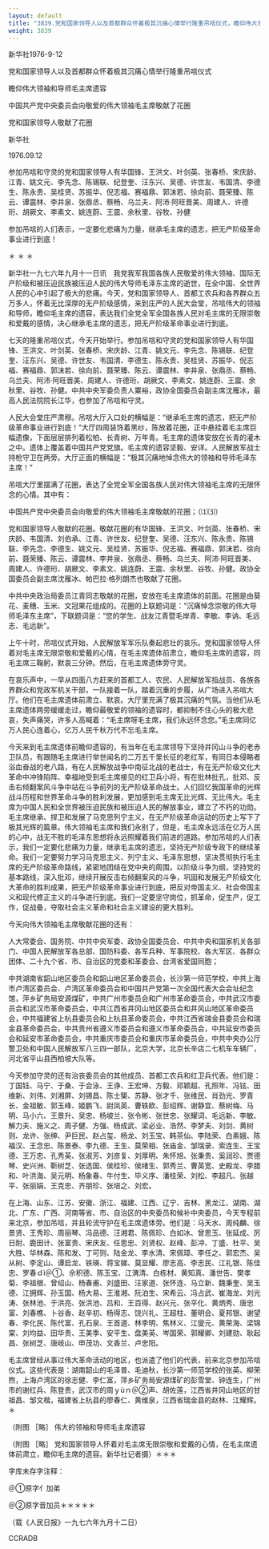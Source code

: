 ```yaml
---
layout: default
title: "3839.党和国家领导人以及首都群众怀着极其沉痛心情举行隆重吊唁仪式，瞻仰伟大领袖和导师毛主席遗容，中国共产党中央委员会向敬爱的伟大领袖毛主席敬献了花圈，党和国家领导人敬献了花圈"
weight: 3839
---
```


新华社1976-9-12

党和国家领导人以及首都群众怀着极其沉痛心情举行隆重吊唁仪式

瞻仰伟大领袖和导师毛主席遗容

中国共产党中央委员会向敬爱的伟大领袖毛主席敬献了花圈

党和国家领导人敬献了花圈

新华社

1976.09.12

参加吊唁和守灵的党和国家领导人有华国锋、王洪文、叶剑英、张春桥、宋庆龄、江青、姚文元、李先念、陈锡联、纪登奎、汪东兴、吴德、许世友、韦国清、李德生、陈永贵、吴桂贤、苏振华、倪志福、赛福鼎、郭沫若、徐向前、聂荣臻、陈云、谭震林、李井泉、张鼎丞、蔡畅、乌兰夫、阿沛·阿旺晋美、周建人、许德珩、胡厥文、李素文、姚连蔚、王震、余秋里、谷牧、孙健

参加吊唁的人们表示，一定要化悲痛为力量，继承毛主席的遗志，把无产阶级革命事业进行到底！

＊                        ＊                ＊

新华社一九七六年九月十一日讯　我党我军我国各族人民敬爱的伟大领袖、国际无产阶级和被压迫民族被压迫人民的伟大导师毛泽东主席的逝世，在全中国、全世界人民的心中引起了极大的悲痛。今天，党和国家领导人、首都工农兵和各界群众五万多人，怀着无比深厚的无产阶级感情，来到庄严的人民大会堂，吊唁伟大的领袖和导师，瞻仰毛主席的遗容，表达我们全党全军全国各族人民对毛主席的无限崇敬和爱戴的感情，决心继承毛主席的遗志，把无产阶级革命事业进行到底。

七天的隆重吊唁仪式，今天开始举行。参加吊唁和守灵的党和国家领导人有华国锋、王洪文、叶剑英、张春桥、宋庆龄、江青、姚文元、李先念、陈锡联、纪登奎、汪东兴、吴德、许世友、韦国清、李德生、陈永贵、吴桂贤、苏振华、倪志福、赛福鼎、郭沫若、徐向前、聂荣臻、陈云、谭震林、李井泉、张鼎丞、蔡畅、乌兰夫、阿沛·阿旺晋美、周建人、许德珩、胡厥文、李素文、姚连蔚、王震、余秋里、谷牧、孙健。中共中央军委负责人粟裕，政协全国委员会副主席沈雁冰，最高人民法院院长江华，也参加了吊唁和守灵。

人民大会堂庄严肃穆。吊唁大厅入口处的横幅是：“继承毛主席的遗志，把无产阶级革命事业进行到底！”大厅四周装饰着黑纱，陈放着花圈，正中悬挂着毛主席巨幅遗像，下面层层排列着松柏、长青树、万年青。毛主席的遗体安放在长青的灌木之中。遗体上覆盖着中国共产党党旗。毛主席的遗容坚毅、安详。人民解放军战士持枪守卫在两旁。大厅正面的横幅是：“极其沉痛地悼念伟大的领袖和导师毛泽东主席！”

吊唁大厅里摆满了花圈，表达了全党全军全国各族人民对伟大领袖毛主席的无限怀念的心情。其中有：

中国共产党中央委员会向敬爱的伟大领袖毛主席敬献的花圈；（⑴⑶）

党和国家领导人敬献的花圈。敬献花圈的有华国锋、王洪文、叶剑英、张春桥、宋庆龄、韦国清、刘伯承、江青、许世友、纪登奎、吴德、汪东兴、陈永贵、陈锡联、李先念、李德生、姚文元、吴桂贤、苏振华、倪志福、赛福鼎、郭沫若、徐向前、聂荣臻、陈云、谭震林、李井泉、张鼎丞、蔡畅、乌兰夫、阿沛·阿旺晋美、周建人、许德珩、胡厥文、李素文、姚连蔚、王震、余秋里、谷牧、孙健。政协全国委员会副主席沈雁冰、帕巴拉·格列朗杰也敬献了花圈。

中共中央政治局委员江青同志敬献的花圈，安放在毛主席遗体的前面。花圈是由葵花、麦穗、玉米、文冠果花组成的。花圈的上联题词是：“沉痛悼念崇敬的伟大导师毛泽东主席”，下联题词是：“您的学生、战友江青暨毛岸青、李敏、李讷、毛远志、毛远新”。

上午十时，吊唁仪式开始，人民解放军军乐队奏起悲壮的哀乐。党和国家领导人怀着对毛主席无限崇敬和爱戴的心情，在毛主席遗体前肃立，瞻仰毛主席的遗容，同毛主席三鞠躬，默哀三分钟。然后，在毛主席遗体旁守灵。

在哀乐声中，一早从四面八方赶来的首都工人、农民、人民解放军指战员、各族各界群众和党政军机关干部，一队接着一队，踏着沉重的步履，从广场进入吊唁大厅。他们在毛主席遗体前肃立、默哀。大厅里充满了极其沉痛的气氛。当他们从毛主席遗体两旁缓缓走过，瞻仰最敬爱的领袖的遗容时，都抑制不住心头的极大悲哀，失声痛哭，许多人高喊着：“毛主席呀毛主席，我们永远怀念您。”毛主席同亿万人民心连着心，亿万人民千秋万代不忘毛主席。

今天来到毛主席遗体前瞻仰遗容的，有当年在毛主席领导下坚持井冈山斗争的老赤卫队员，有跟随毛主席进行举世闻名的二万五千里长征的老红军，有同日本侵略者浴血奋战的老八路，有在人民解放战争中南征北战的老战士，有在无产阶级文化大革命中冲锋陷阵、幸福地受到毛主席接见的红卫兵小将，有在批林批孔，批邓、反击右倾翻案风斗争中站在斗争前列的无产阶级革命战士。人们回忆我国革命的光辉战斗历程和世界革命斗争的胜利发展，更加感到毛主席无比光辉、无比伟大。毛主席为中国人民和全世界被压迫民族和被压迫人民的解放事业，建立了不朽的功勋。毛主席继承、捍卫和发展了马克思列宁主义，在无产阶级革命运动的历史上写下了极其光辉的篇章。伟大领袖毛主席和我们永别了，但是，毛主席永远活在亿万人民的心中，战无不胜的毛泽东思想将永远照耀着我们前进的道路。参加吊唁的人们表示，我们一定要化悲痛为力量，继承毛主席的遗志，坚持无产阶级专政下的继续革命。我们一定要努力学习马克思主义、列宁主义、毛泽东思想，坚决贯彻执行毛主席的无产阶级革命路线，紧密地团结在党中央的周围，以阶级斗争为纲，坚持党的基本路线，深入批邓，继续开展反击右倾翻案风的斗争，巩固和发展无产阶级文化大革命的胜利成果，把无产阶级革命事业进行到底，把反对帝国主义、社会帝国主义和现代修正主义的斗争进行到底。我们一定要坚守岗位，抓革命，促生产，促工作，促战备，夺取社会主义革命和社会主义建设的更大胜利。

今天向伟大领袖毛主席敬献花圈的还有：

人大常委会、国务院、中共中央军委、政协全国委员会、中共中央和国家机关各部门、中国人民解放军各总部、国防科委、各军兵种、军事院校、各大军区、各群众团体、二十九个省、市、自治区的党委和革委会、台湾省爱国同胞；

中共湖南省韶山地区委员会和韶山地区革命委员会，长沙第一师范学校，中共上海市卢湾区委员会、卢湾区革命委员会和中国共产党第一次全国代表大会会址纪念馆，萍乡矿务局安源煤矿，中共广州市委员会和广州市革命委员会，中共武汉市委员会和武汉市革命委员会，中共江西省井冈山地区委员会和井风山地区革命委员会，中共福建省上杭县委员会和上杭县革命委员会，中共江西省瑞金县委员会和瑞金县革命委员会，中共贵州省遵义市委员会和遵义市革命委员会，中共延安市委员会和延安市革命委员会，中共重庆市委员会和重庆市革命委员会，中共中央办公厅警卫处和中国人民解放军八三四一部队，北京大学，北京长辛店二七机车车辆厂，河北省平山县西柏坡大队等。

今天参加守灵的还有治丧委员会的其他成员、首都工农兵和红卫兵代表。他们是：丁国钰、马宁、于桑、于会泳、王诤、王宏坤、方毅、邓颖超、孔照年、冯铉、田维新、刘伟、刘湘屏、刘锡昌、陈士榘、苏静、张才千、张维民、肖劲光、罗青长、金祖敏、郭玉峰、姬鹏飞、尉凤英、曹轶欧、彭绍辉、谢静宜、蔡树梅、马明、马小六、王景升、吴忠、杨坡兰、张令彬、张世忠、张耀词、毛远新、李敏、解力夫、施义之、周子健、方强、杨成武、梁必业、浩然、李梦夫、刘剑、黄树则、龙许、张绅、尹巨民、赵占玺、杨龙、刘玉宝、韩茶仙、李陆荣、白素娥、陈福汉、王念忠、陈景泰、李九德、王生、莫荣相、张庙金、邹瑞录、索连生、王宝德、王万忠、孔秀英、张淑芳、刘彦复、刘厚明、朱怀旭、张秉贵、奚润珍、贾德琴、史兴洲、靳树芝、张选国、侯桂珍、侯绪生、郭秀兰、曹英宽、史殿龙、李腊和、叶洪海、吴元明、杨象春、牛付生、毕义序、潘桂荣、刘松、李超凡、张越平、张丽娟、王克忠、齐朋珍、张培之、刘宏。

在上海、山东、江苏、安徽、浙江、福建、江西、辽宁、吉林、黑龙江、湖南、湖北、广东、广西、河南等省、市、自治区的中央委员和候补中央委员，今天专程前来北京，参加吊唁，并且轮流守护在毛主席遗体旁。他们是：马天水、周纯麟、徐景贤、王秀珍、周丽琴、冯品德、汪湘君、陈佩珍、白如冰、曾思玉、张延成、厉日耐、鹿田计、张富贵、宋庆友、任思忠、刘贤权、赵峰、彭冲、丁盛、杜平、吴大胜、华林森、陈和发、丁可则、陆金龙、李水清、宋佩璋、李任之、郭宏杰、吴从树、李定山、谭启龙、铁瑛、蒋宝娣、莫显耀、廖志高、李志民、江礼银、陈佳忠、罗春ｄì＠①、佘积德、陈玉宝、江渭清、白栋材、黄知真、潘世告、樊孝菊、李祖根、曾绍山、杨春甫、刘盛田、汪家道、张怀连、马立新、魏秉奎、吴玉德、江拥辉、孙玉国、杨大易、王淮湘、阮泊生、宋希云、冯占武、崔海龙、刘光涛、张林池、于洪亮、张洪池、吕和、王百得、赵兴元、张平化、黄炳秀、唐忠富、刘春樵、卜谷香、赵辛初、杨得志、饶兴礼、王超柱、董明会、夏邦银、谢望春、李化民、陈代富、孔石泉、王首道、林李明、焦林义、江燮元、黄荣海、梁锦棠、刘均益、田华贵、王美季、安平生、盘美英、岑国荣、郭耀卿、刘建勋、耿起昌、张树芝、唐岐山、申茂功、文香兰、卢忠阳。

毛主席曾经从事过伟大革命活动的地区，也派遣了他们的代表，前来北京参加吊唁仪式。这些代表是：湖南韶山的毛泽普、毛迪秋，长沙第一师范学校的张英、柳荣煦，上海卢湾区的徐志健、李仁富，萍乡矿务局安源煤矿的彭雪堂、钟连生，广州市的谢红兵、陈登贵，武汉市的周ｙùｎ＠②声、胡佐莲，江西省井冈山地区的甘祖昌、邹文楷，福建省上杭县的廖春仁、黄维泉，江西省瑞金县的赵林、江耀辉。＊

（附图  ［略］  伟大的领袖和导师毛主席遗容

（附图  ［略］  党和国家领导人怀着对毛主席无限崇敬和爱戴的心情，在毛主席遗体前肃立，瞻仰毛主席的遗容。新华社记者摄）＊＊＊

字库未存字注释：

＠①原字亻加弟

＠②原字音加员＊＊＊＊＊

（载《人民日报》一九七六年九月十二日）

CCRADB

